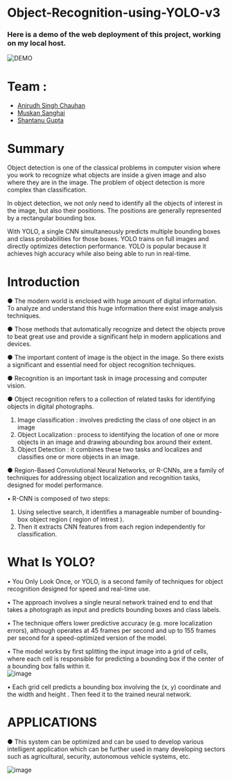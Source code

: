 # Object-Recognition-using-YOLO-v3

### Here is a demo of the web deployment of this project, working on my local host.
![DEMO](https://user-images.githubusercontent.com/48491447/134743533-9da802a9-7dbe-4ea4-9c64-30e0181dd500.gif)

# Team :

- [Anirudh Singh Chauhan](https://www.linkedin.com/in/anirudh-singh-chauhan/)
- [Muskan Sanghai](https://www.linkedin.com/in/muskan-sanghai/)
- [Shantanu Gupta](https://www.linkedin.com/in/shantanu-gupta-b34689170/)

# Summary
Object detection is one of the classical problems in computer vision where you work to recognize what objects are inside a given image and also where they are in the image. The problem of object detection is more complex than classification. 

In object detection, we not only need to identify all the objects of interest in the image, but also their positions. The positions are generally represented by a rectangular bounding box.

With YOLO, a single CNN simultaneously predicts multiple bounding boxes and class probabilities for those boxes. YOLO trains on full images and directly optimizes detection performance. YOLO is popular because it achieves high accuracy while also being able to run in real-time.  
# Introduction

●	The modern world is enclosed with huge amount of digital information. To analyze and understand this huge information there exist image analysis techniques. 

●	Those methods that automatically recognize and detect the objects prove to beat great use and provide a significant help in modern applications and devices.  

●	The important content of image is the object in the image. So there exists a significant and essential need for object recognition techniques.

●	Recognition is an important task in image processing and computer vision.

●	Object recognition refers to a collection of related tasks for identifying objects in digital photographs.
1.	Image classification :  involves predicting the class of one object in an image
2.	Object Localization : process to identifying the location of one or more objects in an image and drawing abounding box around their extent.
3.	Object Detection : it combines these two tasks and localizes and classifies one or more objects in an image.

●	Region-Based Convolutional Neural Networks, or R-CNNs, are a family of techniques for addressing object localization and recognition tasks, designed for model performance.

•	R-CNN is composed of two steps: 
1.	Using selective search, it identifies a manageable number of bounding-box object region ( region of intrest ).
2.	Then it extracts CNN features from each region independently for classification. 

# What Is YOLO?

•	You Only Look Once, or YOLO, is a second family of techniques for object recognition designed for speed and real-time use.

•	The approach involves a single neural network trained end to end that takes a photograph as input and predicts bounding boxes and class labels.

•	 The technique offers lower predictive accuracy (e.g. more localization errors), although operates at 45 frames per second and up to 155 frames per second for a speed-optimized version of the model.

•	The model works by first splitting the input image into a grid of cells, where each cell is responsible for predicting a bounding box if the center of a bounding box falls within it.  
![image](https://user-images.githubusercontent.com/48491447/134741624-7274b610-2c7d-4ae6-8bb3-929407e339ef.png)

•	Each grid cell predicts a bounding box involving the (x, y) coordinate and the width and height . Then feed it to the trained neural network.


# APPLICATIONS

●	This system can be optimized and can be used to develop various intelligent application which can be further used in many developing sectors such as agricultural, security, autonomous vehicle systems, etc.


 ![image](https://user-images.githubusercontent.com/48491447/134741657-e432628d-88ff-4dd9-be37-beebe146c31a.png)

